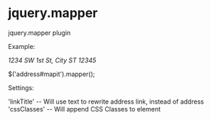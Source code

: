 # jquery.mapper
jquery.mapper plugin


Example:

<address id="mapit">1234 SW 1st St, City ST 12345</address>

$('address#mapit').mapper();


Settings:

'linkTitle' -- Will use text to rewrite address link, instead of address
'cssClasses' -- Will append CSS Classes to element